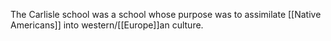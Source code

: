 The Carlisle school was a school whose purpose was to assimilate [[Native Americans]] into western/[[Europe]]an culture.